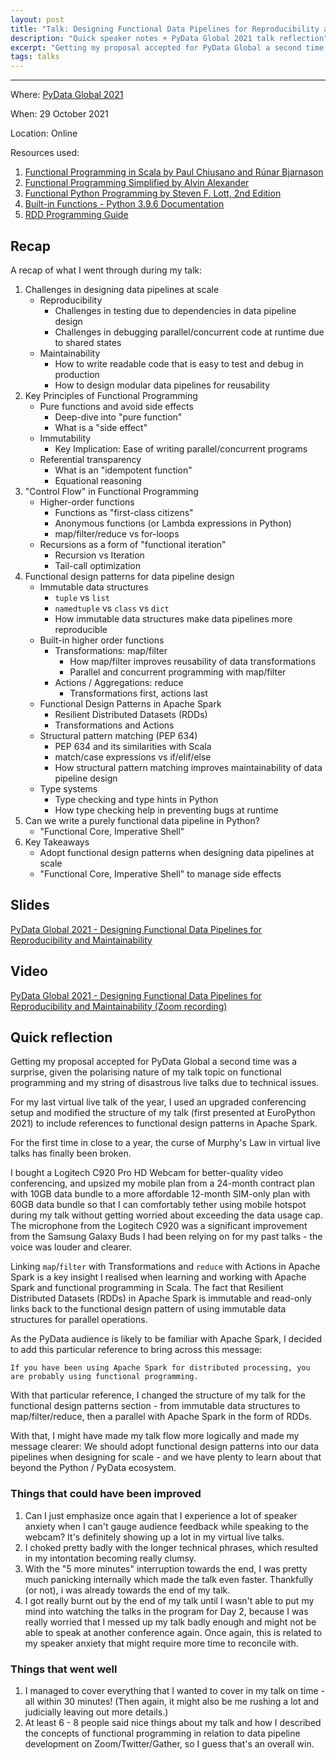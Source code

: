 ```yaml
---
layout: post
title: "Talk: Designing Functional Data Pipelines for Reproducibility and Maintainability (PyData Global 2021)"
description: "Quick speaker notes + PyData Global 2021 talk reflection"
excerpt: "Getting my proposal accepted for PyData Global a second time was a surprise, given the polarising nature of my talk topic on functional programming and my string of disastrous live talks due to technical issues. For my last virtual live talk of the year, I used an upgraded conferencing setup and modified the structure of my talk to include references to functional design patterns in Apache Spark. For the first time in close to a year, the curse of Murphy's Law in virtual live talks is finally broken."
tags: talks
---
```

---
Where: [PyData Global 2021](https://pydata.org/global2021/schedule/presentation/7/designing-functional-data-pipelines-for-reproducibility-and-maintainability/)

When: 29 October 2021

Location: Online

Resources used:
1. [Functional Programming in Scala by Paul Chiusano and Rúnar Bjarnason](https://www.amazon.com/Functional-Programming-Scala-Paul-Chiusano/dp/1617290653)
2. [Functional Programming Simplified by Alvin Alexander](https://fpsimplified.com/)
3. [Functional Python Programming by Steven F. Lott, 2nd Edition](https://www.amazon.com/Functional-Python-Programming-programming-built-dp-1788627067/dp/1788627067/ref=dp_ob_title_bk)
4. [Built-in Functions - Python 3.9.6 Documentation](https://docs.python.org/3/library/functions.html#map)
5. [RDD Programming Guide](https://spark.apache.org/docs/latest/rdd-programming-guide.html)

## Recap

A recap of what I went through during my talk:

1. Challenges in designing data pipelines at scale
	- Reproducibility
        - Challenges in testing due to dependencies in data pipeline design
        - Challenges in debugging parallel/concurrent code at runtime due to shared states
	- Maintainability
        - How to write readable code that is easy to test and debug in production
        - How to design modular data pipelines for reusability
2. Key Principles of Functional Programming
	- Pure functions and avoid side effects
        - Deep-dive into "pure function"
        - What is a "side effect"
	- Immutability
        - Key Implication: Ease of writing parallel/concurrent programs
    - Referential transparency
        - What is an "idempotent function"
        - Equational reasoning
3. "Control Flow" in Functional Programming
	- Higher-order functions
        - Functions as "first-class citizens"
        - Anonymous functions (or Lambda expressions in Python)
        - map/filter/reduce vs for-loops
	- Recursions as a form of "functional iteration"
        - Recursion vs Iteration
        - Tail-call optimization
4. Functional design patterns for data pipeline design
	- Immutable data structures
        - `tuple` vs `list`
        - `namedtuple` vs `class` vs `dict`
        - How immutable data structures make data pipelines more reproducible
    - Built-in higher order functions
        - Transformations: map/filter
            - How map/filter improves reusability of data transformations
            - Parallel and concurrent programming with map/filter
        - Actions / Aggregations: reduce
            - Transformations first, actions last
    - Functional Design Patterns in Apache Spark
        - Resilient Distributed Datasets (RDDs)
        - Transformations and Actions
	- Structural pattern matching (PEP 634)
        - PEP 634 and its similarities with Scala
        - match/case expressions vs if/elif/else
        - How structural pattern matching improves maintainability of data pipeline design
	- Type systems
        - Type checking and type hints in Python
        -  How type checking help in preventing bugs at runtime		
5. Can we write a purely functional data pipeline in Python?
	- "Functional Core, Imperative Shell"
6. Key Takeaways
    - Adopt functional design patterns when designing data pipelines at scale
    - "Functional Core, Imperative Shell" to manage side effects

## Slides

[PyData Global 2021 - Designing Functional Data Pipelines for Reproducibility and Maintainability](https://bit.ly/pg2021-design-fp-data)

## Video

[PyData Global 2021 - Designing Functional Data Pipelines for Reproducibility and Maintainability (Zoom recording)](https://bit.ly/pg2021-design-fp-data-video)

## Quick reflection

Getting my proposal accepted for PyData Global a second time was a surprise, given the polarising nature of my talk topic on functional programming and my string of disastrous live talks due to technical issues. 

For my last virtual live talk of the year, I used an upgraded conferencing setup and modified the structure of my talk (first presented at EuroPython 2021) to include references to functional design patterns in Apache Spark.

For the first time in close to a year, the curse of Murphy's Law in virtual live talks has finally been broken.

I bought a Logitech C920 Pro HD Webcam for better-quality video conferencing, and upsized my mobile plan from a 24-month contract plan with 10GB data bundle to a more affordable 12-month SIM-only plan with 60GB data bundle so that I can comfortably tether using mobile hotspot during my talk without getting worried about exceeding the data usage cap. The microphone from the Logitech C920 was a significant improvement from the Samsung Galaxy Buds I had been relying on for my past talks - the voice was louder and clearer.

Linking `map`/`filter` with Transformations and `reduce` with Actions in Apache Spark is a key insight I realised when learning and working with Apache Spark and functional programming in Scala. The fact that Resilient Distributed Datasets (RDDs) in Apache Spark is immutable and read-only links back to the functional design pattern of using immutable data structures for parallel operations.

As the PyData audience is likely to be familiar with Apache Spark, I decided to add this particular reference to bring across this message:

    If you have been using Apache Spark for distributed processing, you are probably using functional programming.

With that particular reference, I changed the structure of my talk for the functional design patterns section - from immutable data structures to map/filter/reduce, then a parallel with Apache Spark in the form of RDDs.

With that, I might have made my talk flow more logically and made my message clearer: We should adopt functional design patterns into our data pipelines when designing for scale - and we have plenty to learn about that beyond the Python / PyData ecosystem.

### Things that could have been improved

1. Can I just emphasize once again that I experience a lot of speaker anxiety when I can't gauge audience feedback while speaking to the webcam? It's definitely showing up a lot in my virtual live talks.
2. I choked pretty badly with the longer technical phrases, which resulted in my intontation becoming really clumsy.
3. With the "5 more minutes" interruption towards the end, I was pretty much panicking internally which made the talk even faster. Thankfully (or not), i was already towards the end of my talk.
4. I got really burnt out by the end of my talk until I wasn't able to put my mind into watching the talks in the program for Day 2, because I was really worried that I messed up my talk badly enough and might not be able to speak at another conference again. Once again, this is related to my speaker anxiety that might require more time to reconcile with.

### Things that went well

1. I managed to cover everything that I wanted to cover in my talk on time - all within 30 minutes! (Then again, it might also be me rushing a lot and judicially leaving out more details.)
2. At least 6 - 8 people said nice things about my talk and how I described the concepts of functional programming in relation to data pipeline development on Zoom/Twitter/Gather, so I guess that's an overall win.